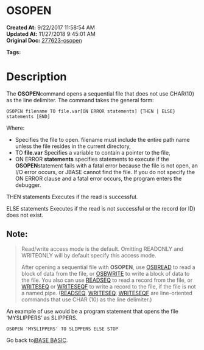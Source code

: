 # OSOPEN

**Created At:** 9/22/2017 11:58:54 AM  
**Updated At:** 11/27/2018 9:45:01 AM  
**Original Doc:** [277623-osopen](https://docs.jbase.com/36868-jbase-basic/277623-osopen)  

**Tags:**
<badge text='file handling' vertical='middle' />

# Description

The **OSOPEN**command opens a sequential file that does not use CHAR(10) as the line delimiter. The command takes the general form:

```
OSOPEN filename TO file.var[ON ERROR statements] {THEN | ELSE} statements [END]
```

Where:

- Specifies the file to open. filename must include the entire path name unless the file resides in the current directory,
- TO **file.var** Specifies a variable to contain a pointer to the file,
- ON ERROR **statements** specifies statements to execute if the **OSOPEN**statement fails with a fatal error because the file is not open, an I/O error occurs, or JBASE cannot find the file. If you do not specify the ON ERROR clause and a fatal error occurs, the program enters the debugger.


THEN statements Executes if the read is successful.

ELSE statements Executes if the read is not successful or the record (or ID) does not exist.

## Note:


> Read/write access mode is the default. Omitting READONLY and WRITEONLY will by default specify this access mode.
> 
> After opening a sequential file with **OSOPEN**, use [OSBREAD](277546-osbread) to read a block of data from the file, or [OSBWRITE](277539-osbwrite) to write a block of data to the file. You also can use [READSEQ](278773-readseq) to read a record from the file, or [WRITESEQ](279570-writeseq) or [WRITESEQF](279571-writeseqf) to write a record to the file, if the file is not a named pipe. ([READSEQ](278773-readseq), [WRITESEQ](279570-writeseq), [WRITESEQF](279571-writeseqf) are line-oriented commands that use CHAR (10) as the line delimiter.)


An example of use would be a program statement that opens the file ‘MYSLIPPERS’ as SLIPPERS.

```
OSOPEN 'MYSLIPPERS' TO SLIPPERS ELSE STOP 
```



Go back to[jBASE BASIC](263498-jbase-basic).
